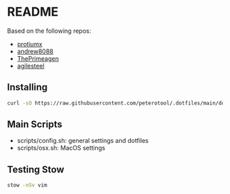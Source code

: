 # README

Based on the following repos:

* [protiumx](https://github.com/protiumx/.dotfiles)
* [andrew8088](https://github.com/andrew8088/dotfiles)
* [ThePrimeagen](https://github.com/ThePrimeagen/.dotfiles)
* [agilesteel](https://github.com/agilesteel/.dotfiles)

## Installing

```sh
curl -sO https://raw.githubusercontent.com/peterotool/.dotfiles/main/dotfiles
```

## Main Scripts

* scripts/config.sh: general settings and dotfiles
* scripts/osx.sh: MacOS settings

## Testing Stow

```sh
stow -nSv vim
```
